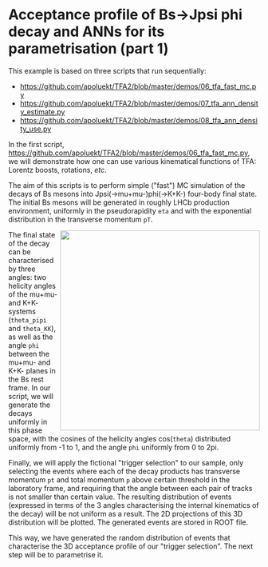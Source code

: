 # Acceptance profile of Bs->Jpsi phi decay and ANNs for its parametrisation (part 1)

This example is based on three scripts that run sequentially: 
   * https://github.com/apoluekt/TFA2/blob/master/demos/06_tfa_fast_mc.py
   * https://github.com/apoluekt/TFA2/blob/master/demos/07_tfa_ann_density_estimate.py
   * https://github.com/apoluekt/TFA2/blob/master/demos/08_tfa_ann_density_use.py

In the first script, https://github.com/apoluekt/TFA2/blob/master/demos/06_tfa_fast_mc.py, we will demonstrate how one can use various kinematical functions of TFA: Lorentz boosts, rotations, _etc_. 

The aim of this scripts is to perform simple ("fast") MC simulation of the decays of Bs mesons into Jpsi(->mu+mu-)phi(->K+K-) four-body final state. The initial Bs mesons will be generated in roughly LHCb production environment, uniformly in the pseudorapidity `eta` and with the exponential distribution in the transverse momentum `pT`. 

<img src="https://www.researchgate.net/profile/Amol_Dighe2/publication/45934706/figure/fig1/AS:669398557790229@1536608461930/The-description-of-the-angles-th-m-K-and-ph-in-the-angular-distribution-of-B-K.png" width="400" align="right">The final state of the decay can be characterised by three angles: two helicity angles of the mu+mu- and K+K- systems (`theta_pipi` and `theta_KK`), as well as the angle `phi` between the mu+mu- and K+K- planes in the Bs rest frame. In our script, we will generate the decays uniformly in this phase space, with the cosines of the helicity angles cos(`theta`) distributed uniformly from -1 to 1, and the angle `phi` uniformly from 0 to 2pi. 

Finally, we will apply the fictional "trigger selection" to our sample, only selecting the events where each of the decay products has transverse momentum `pt` and total momentum `p` above certain threshold in the laboratory frame, and requiring that the angle between each pair of tracks is not smaller than certain value. The resulting distribution of events (expressed in terms of the 3 angles characterising the internal kinematics of the decay) will be not uniform as a result. The 2D projections of this 3D distribution will be plotted. The generated events are stored in ROOT file. 

This way, we have generated the random distribution of events that characterise the 3D acceptance profile of our "trigger selection". The next step will be to parametrise it. 
